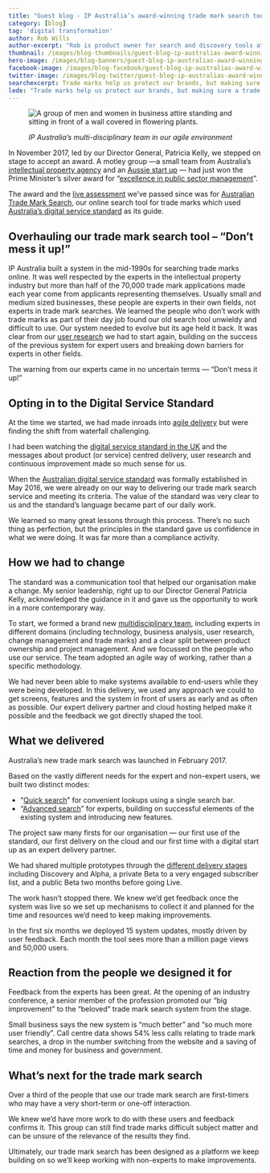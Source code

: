 ```yaml
---
title: "Guest blog - IP Australia’s award-winning trade mark search tool"
category: [blog]
tag: 'digital transformation'
author: Rob Wills
author-excerpt: "Rob is product owner for search and discovery tools at IP Australia."
thumbnail: /images/blog-thumbnails/guest-blog-ip-australias-award-winning-trade-mark-search-tool-thumbnail.png
hero-image: /images/blog-banners/guest-blog-ip-australias-award-winning-trade-mark-search-tool-hero.png
facebook-image: /images/blog-facebook/guest-blog-ip-australias-award-winning-trade-mark-search-tool-linkedin.png
twitter-image: /images/blog-twitter/guest-blog-ip-australias-award-winning-trade-mark-search-tool-twitter.png
searchexcerpt: Trade marks help us protect our brands, but making sure a trade mark isn’t too similar to others can be challenging. Product manager Rob Wills walks us through IP Australia’s live trade mark search service.
lede: "Trade marks help us protect our brands, but making sure a trade mark isn’t too similar to others can be challenging. Product manager Rob Wills walks us through IP Australia’s live trade mark search service."
---
```

<figure>
  <img src="{{ site.url }}{{ site.baseurl }}{{ page.hero-image }}" alt="A group of men and women in business attire standing and sitting in front of a wall covered in flowering plants.">
    <figcaption>
      <p><em>IP Australia’s multi-disciplinary team in our agile environment</em></p>
    </figcaption>
</figure>

In November 2017, led by our Director General, Patricia Kelly, we stepped on stage to accept an award. A motley group —a small team from Australia’s [intellectual property agency](https://www.ipaustralia.gov.au/) and an [Aussie start up](https://trademark.vision/) — had just won the Prime Minister’s silver award for “[excellence in public sector management](https://www.act.ipaa.org.au/pms%20-awards-winners2017)”.

The award and the [live assessment](https://www.dta.gov.au/standard/assessments/) we’ve passed since was for [Australian Trade Mark Search](https://search.ipaustralia.gov.au/trademarks/search/quick), our online search tool for trade marks which used [Australia’s digital service standard](https://www.dta.gov.au/standard/) as its guide.

## Overhauling our trade mark search tool – “Don’t mess it up!”

IP Australia built a system in the mid-1990s for searching trade marks online. It was well respected by the experts in the intellectual property industry but more than half of the 70,000 trade mark applications made each year come from applicants representing themselves. Usually small and medium sized businesses, these people are experts in their own fields, not experts in trade mark searches. We learned the people who don’t work with trade marks as part of their day job found our old search tool unwieldy and difficult to use. Our system needed to evolve but its age held it back. It was clear from our [user research](https://www.dta.gov.au/standard/1-user-needs/) we had to start again, building on the success of the previous system for expert users and breaking down barriers for experts in other fields.

The warning from our experts came in no uncertain terms — “Don’t mess it up!”

## Opting in to the Digital Service Standard

At the time we started, we had made inroads into [agile delivery](https://www.dta.gov.au/standard/3-agile-and-user-centred/) but were finding the shift from waterfall challenging.

I had been watching the [digital service standard in the UK](https://www.gov.uk/service-manual/service-standard) and the messages about product (or service) centred delivery, user research and continuous improvement made so much sense for us.

When the [Australian digital service standard](https://www.dta.gov.au/standard/) was formally established in May 2016, we were already on our way to delivering our trade mark search service and meeting its criteria. The value of the standard was very clear to us and the standard’s language became part of our daily work.

We learned so many great lessons through this process. There’s no such thing as perfection, but the principles in the standard gave us confidence in what we were doing. It was far more than a compliance activity.

## How we had to change

The standard was a communication tool that helped our organisation make a change. My senior leadership, right up to our Director General Patricia Kelly, acknowledged the guidance in it and gave us the opportunity to work in a more contemporary way.

To start, we formed a brand new [multidisciplinary team](https://www.dta.gov.au/standard/2-multidisciplinary-team/), including experts in different domains (including technology, business analysis, user research, change management and trade marks) and a clear split between product ownership and project management. And we focussed on the people who use our service. The team adopted an agile way of working, rather than a specific methodology.

We had never been able to make systems available to end-users while they were being developed. In this delivery, we used any approach we could to get screens, features and the system in front of users as early and as often as possible. Our expert delivery partner and cloud hosting helped make it possible and the feedback we got directly shaped the tool.

## What we delivered

Australia’s new trade mark search was launched in February 2017.

Based on the vastly different needs for the expert and non-expert users, we built two distinct modes:

- “[Quick search](https://www.youtube.com/watch?v=CKzx0mKt9PU)” for convenient lookups using a single search bar.
- “[Advanced search](https://www.youtube.com/watch?v=UxCxMQzCTfo)” for experts, building on successful elements of the existing system and introducing new features.

The project saw many firsts for our organisation — our first use of the standard, our first delivery on the cloud and our first time with a digital start up as an expert delivery partner.

We had shared multiple prototypes through the [different delivery stages](https://www.dta.gov.au/standard/service-design-and-delivery-process/) including Discovery and Alpha, a private Beta to a very engaged subscriber list, and a public Beta two months before going Live.

The work hasn’t stopped there. We knew we’d get feedback once the system was live so we set up mechanisms to collect it and planned for the time and resources we’d need to keep making improvements.

In the first six months we deployed 15 system updates, mostly driven by user feedback.  Each month the tool sees more than a million page views and 50,000 users.

## Reaction from the people we designed it for

Feedback from the experts has been great. At the opening of an industry conference, a senior member of the profession promoted our “big improvement” to the “beloved” trade mark search system from the stage.

Small business says the new system is “much better” and “so much more user friendly”. Call centre data shows 54% less calls relating to trade mark searches, a drop in the number switching from the website and a saving of time and money for business and government.

## What’s next for the trade mark search

Over a third of the people that use our trade mark search are first-timers who may have a very short-term or one-off interaction.

We knew we’d have more work to do with these users and feedback confirms it.  This group can still find trade marks difficult subject matter and can be unsure of the relevance of the results they find.

Ultimately, our trade mark search has been designed as a platform we keep building on so we’ll keep working with non-experts to make improvements.
